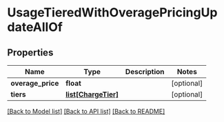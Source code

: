 # UsageTieredWithOveragePricingUpdateAllOf

## Properties
Name | Type | Description | Notes
------------ | ------------- | ------------- | -------------
**overage_price** | **float** |  | [optional] 
**tiers** | [**list[ChargeTier]**](ChargeTier.md) |  | [optional] 

[[Back to Model list]](../README.md#documentation-for-models) [[Back to API list]](../README.md#documentation-for-api-endpoints) [[Back to README]](../README.md)


